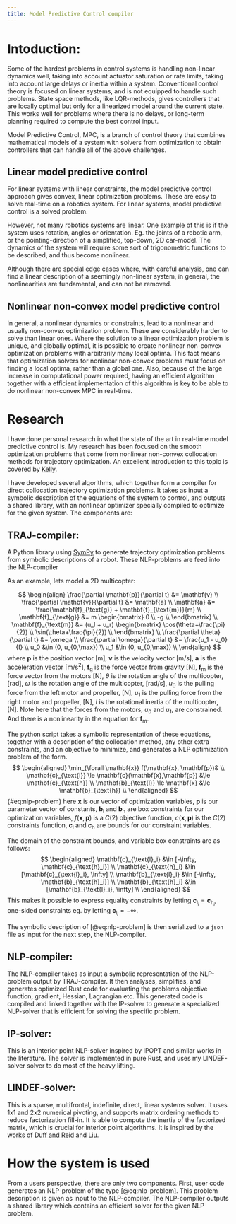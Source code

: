 ```yaml
---
title: Model Predictive Control compiler
---
```


# Intoduction:
Some of the hardest problems in control systems is handling non-linear dynamics well, taking into account actuator saturation or rate limits, taking into account large delays or inertia within a system. Conventional control theory is focused on linear systems, and is not equipped to handle such problems. State space methods, like LQR-methods, gives controllers that are locally optimal but only for a linearized model around the current state. This works well for problems where there is no delays, or long-term planning required to compute the best control input. 

Model Predictive Control, MPC, is a branch of control theory that combines mathematical models of a system with solvers from optimization to obtain controllers that can handle all of the above challenges.

## Linear model predictive control
For linear systems with linear constraints, the model predictive control approach gives convex, linear optimization problems.
These are easy to solve real-time on a robotics system. For linear systems, model predictive control is a solved problem.

However, not many robotics systems are linear.
One example of this is if the system uses rotation, angles or orientation. Eg. the joints of a robotic arm, or the pointing-direction of a simplified, top-down, 2D car-model.
The dynamics of the system will require some sort of trigonometric functions to be described, and thus become nonlinear.

Although there are special edge cases where, with careful analysis, one can find a linear description of a seemingly non-linear system, in general, the nonlinearities are fundamental, and can not be removed.

## Nonlinear non-convex model predictive control
In general, a nonlinear dynamics or constraints, lead to a nonlinear and usually non-convex optimization problem.
These are considerably harder to solve than linear ones. Where the solution to a linear optimization problem is unique, and globally optimal,
it is possible to create nonlinear non-convex optimization problems with arbitrarily many local optima.
This fact means that optimization solvers for nonlinear non-convex problems must focus on finding a local optima, rather than a global one.
Also, because of the large increase in computational power required, having an efficient algorithm together with a efficient implementation of
this algorithm is key to be able to do nonlinear non-convex MPC in real-time.

# Research
I have done personal research in what the state of the art in real-time model predictive control is.
My research has been focused on the smooth optimization problems that come from nonlinear non-convex collocation methods for trajectory optimization.
An excellent introduction to this topic is covered by [Kelly](https://doi.org/10.1137/16M1062569).

I have developed several algorithms, which together form a compiler for direct collocation trajectory optimization problems.
It takes as input a symbolic description of the equations of the system to
control, and outputs a shared library, with an nonlinear optimizer specially compiled to optimize for the given system.
The components are:

## TRAJ-compiler:
A Python library using [SymPy](https://www.sympy.org/) to generate trajectory optimization problems from symbolic descriptions of a robot. These NLP-problems are feed into the NLP-compiler

As an example, lets model a 2D multicopter:

$$
\begin{align}
\frac{\partial \mathbf{p}}{\partial t} &= \mathbf{v} \\
\frac{\partial \mathbf{v}}{\partial t} &= \mathbf{a} \\
\mathbf{a} &= \frac{\mathbf{f}_{\text{g}} + \mathbf{f}_{\text{m}}}{m} \\
\mathbf{f}_{\text{g}} &= m \begin{bmatrix} 0 \\ -g \\ \end{bmatrix} \\
\mathbf{f}_{\text{m}} &= (u_l + u_r) \begin{bmatrix} \cos(\theta+\frac{\pi}{2}) \\ \sin(\theta+\frac{\pi}{2}) \\ \end{bmatrix} \\
\frac{\partial \theta}{\partial t} &= \omega \\
\frac{\partial \omega}{\partial t} &= \frac{u_1 - u_0}{I} \\
u_0 &\in (0, u_{0,\max}) \\
u_1 &\in (0, u_{0,\max}) \\
\end{align}
$$
where $\mathbf{p}$ is the position vector $\mathrm{[m]}$,
$\mathbf{v}$ is the velocity vector $\mathrm{[m/s]}$,
$\mathbf{a}$ is the acceleration vector $\mathrm{[m/s^2]}$,
$\mathbf{f}_{\text{g}}$ is the force vector from gravity $\mathrm{[N]}$,
$\mathbf{f}_{\text{m}}$ is the force vector from the motors $\mathrm{[N]}$,
$\theta$ is the rotation angle of the multicopter, $\mathrm{[rad]}$,
$\omega$ is the rotation angle of the multicopter, $\mathrm{[rad/s]}$,
$u_0$ is the pulling force from the left motor and propeller, $\mathrm{[N]}$,
$u_1$ is the pulling force from the right motor and propeller, $\mathrm{[N]}$,
$I$ is the rotational inertia of the multicopter, $\mathrm{[N]}$.
Note here that the forces from the motors, $u_0$ and $u_1$, are constrained. And there is a nonlinearity in the equation for $\mathbf{f}_{\text{m}}$.

The python script takes a symbolic representation of these equations, together with a description of the collocation method, any other extra constraints, and an objective to minimize, and generates a NLP optimization problem of the form.
$$
\begin{aligned}
\min_{\forall \mathbf{x}} f(\mathbf{x}, \mathbf{p})& \\
\mathbf{c}_{\text{l}} \le \mathbf{c}(\mathbf{x},\mathbf{p}) &\le \mathbf{c}_{\text{h}} \\
\mathbf{b}_{\text{l}} \le \mathbf{x} &\le \mathbf{b}_{\text{h}} \\
\end{aligned}
$${#eq:nlp-problem}
here
$\mathbf{x}$ is our vector of optimization variables,
$\mathbf{p}$ is our parameter vector of constants,
$\mathbf{b}_{\text{l}}$ and $\mathbf{b}_{\text{h}}$ are box constraints for our optimization variables,
$f(\mathbf{x}, \mathbf{p})$ is a $C(2)$ objective function,
$c(\mathbf{x}, \mathbf{p})$ is the $C(2)$ constraints function,
$\mathbf{c}_{\text{l}}$ and $\mathbf{c}_{\text{h}}$ are bounds for our constraint variables.

The domain of the constraint bounds, and variable box constraints are as follows:
$$
\begin{aligned}
\mathbf{c}_{\text{l}_i} &\in [-\infty, \mathbf{c}_{\text{h}_i}] \\
\mathbf{c}_{\text{h}_i} &\in [\mathbf{c}_{\text{l}_i}, \infty] \\
\mathbf{b}_{\text{l}_i} &\in [-\infty, \mathbf{b}_{\text{h}_i}] \\
\mathbf{b}_{\text{h}_i} &\in [\mathbf{b}_{\text{l}_i}, \infty] \\
\end{aligned}
$$
This makes it possible to express equality constraints by letting $\mathbf{c}_{\text{l}_i} = \mathbf{c}_{\text{h}_i}$,
one-sided constraints eg. by letting $\mathbf{c}_{\text{l}_i} = -\infty$.

The symbolic description of [@eq:nlp-problem] is then serialized to a `json` file as input for the next step, the NLP-compiler.

## NLP-compiler:
The NLP-compiler takes as input a symbolic representation of the NLP-problem output by TRAJ-compiler.
It then analyses, simplifies, and generates optimized Rust code for evaluating the problems objective function, gradient, Hessian, Lagrangian etc.
This generated code is compiled and linked together with the IP-solver to generate a specialized NLP-solver that is efficient for solving the specific problem.

## IP-solver:
This is an interior point NLP-solver inspired by IPOPT and similar works in the literature. The solver is implemented in pure Rust, and uses my LINDEF-solver solver to do most of the heavy lifting.

## LINDEF-solver:
This is a sparse, multifrontal, indefinite, direct, linear systems solver.
It uses 1x1 and 2x2 numerical pivoting, and supports matrix ordering methods to reduce factorization fill-in.
It is able to compute the inertia of the factorized matrix, which is crucial for interior point algorithms.
It is inspired by the works of [Duff and Reid](https://dl.acm.org/doi/10.1145/356044.356047) and [Liu](https://epubs.siam.org/doi/10.1137/1034004).

# How the system is used
From a users perspective, there are only two components. First, user code generates an NLP-problem of the type [@eq:nlp-problem]. This problem description is given as input to the NLP-compiler. The NLP-compiler outputs a shared library which contains an efficient solver for the given NLP problem.